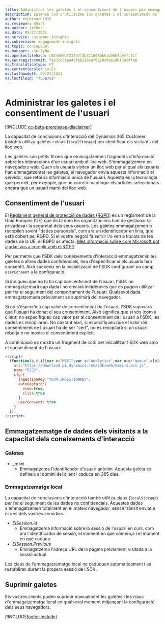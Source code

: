```yaml
---
title: Administrar les galetes i el consentiment de l'usuari per emmagatzemar les dades dels usuaris al Dynamics 365 Customer Insights
description: Enteneu com s'utilitzen les galetes i el consentiment de l'usuari per identificar els visitants de llocs web.
author: mochimochi016
ms.reviewer: mhart
ms.author: jefhar
ms.date: 09/27/2021
ms.service: customer-insights
ms.subservice: engagement-insights
ms.topic: conceptual
ms.manager: shellyha
ms.openlocfilehash: c824e50b723fe7f3b421048bb6ab96b7a9efc31f
ms.sourcegitcommit: f1e3cc51ea4cf68210eaf0210ad6e14b15ac4fe8
ms.translationtype: HT
ms.contentlocale: ca-ES
ms.lasthandoff: 09/27/2021
ms.locfileid: "7558792"
---
```

# <a name="manage-cookies-and-user-consent"></a>Administrar les galetes i el consentiment de l'usuari

[!INCLUDE [cc-beta-prerelease-disclaimer](includes/cc-beta-prerelease-disclaimer.md)]

La capacitat de conclusions d'interacció del Dynamics 365 Customer Insights utilitza galetes i claus (`localStorage`) per identificar els visitants del lloc web.

Les galetes són petits fitxers que emmagatzemen fragments d'informació sobre les interaccions d'un usuari amb el lloc web. S'emmagatzemen en navegadors web. Quan els usuaris visiten un lloc web per al qual els usuaris han emmagatzemat les galetes, el navegador envia aquesta informació al servidor, que retorna informació única de l'usuari. Aquesta és la tecnologia que permet, per exemple, que un carretó mantingui els articles seleccionats encara que un usuari marxi del lloc web.

## <a name="user-consent"></a>Consentiment de l'usuari

El [Reglament general de protecció de dades (RGPD)](/dynamics365/get-started/gdpr/) és un reglament de la Unió Europea (UE) que dicta com les organitzacions han de gestionar la privadesa i la seguretat dels seus usuaris. Les galetes emmagatzemen o recopilen sovint "dades personals", com ara un identificador en línia, que està cobert pel RGPD. Si el vostre negoci fa servir i/o ven a titulars de les dades de la UE, el RGPD us afecta. [Més informació sobre com Microsoft pot ajudar-vos a complir amb el RGPD](https://www.microsoft.com/trust-center/privacy/gdpr-faqs).

Per permetre que l'SDK dels coneixements d'interacció emmagatzemin les galetes o altres dades confidencials, heu d'especificar si els usuaris han consentit. Això succeeix en la inicialització de l'SDK configurant un camp `userConsent` a la configuració.

Si indiqueu que no hi ha cap consentiment de l'usuari, l'SDK no emmagatzemarà cap dada i no enviarà incidències que es puguin utilitzar per fer el seguiment del comportament de l'usuari. Qualsevol dada emmagatzemada prèviament se suprimirà del navegador.

Si no s'especifica cap valor de consentiment de l'usuari, l'SDK suposarà que l'usuari ha donat el seu consentiment. Això significa que si vós (com a client) no especifiqueu cap valor per al consentiment de l'usuari a l'SDK, les dades es recopilaran. No obstant això, si especifiqueu que el valor del consentiment de l'usuari ha de ser "cert", no es recopilarà si un usuari rebutja o no mostra el consentiment explícit.

A continuació es mostra un fragment de codi per inicialitzar l'SDK web amb el consentiment de l'usuari:
```js
<script>
  (function(a,t,i){var e="MSEI";var s="Analytics";var o=e+"queue";a[o]=a[o]||[];var r=a[e]||function(n){var t={};t[s]={};function e(e){while(e.length){var r=e.pop();t[s][r]=function(e){return function(){a[o].push([e,n,arguments])}}(r)}}var r="track";var i="set";e([r+"Event",r+"View",r+"Action",i+"Property",i+"User","initialize","teardown"]);return t}(i.name);var n=i.name;if(!a[e]){a[n]=r[s];a[o].push(["new",n]);setTimeout(function(){var e="script";var r=t.createElement(e);r.async=1;r.src=i.src;var n=t.getElementsByTagName(e)[0];n.parentNode.insertBefore(r,n)},1)}else{a[n]=new r[s]}if(i.user){a[n].setUser(i.user)}if(i.props){for(var c in i.props){a[n].setProperty(c,i.props[c])}}a[n].initialize(i.cfg)})(window,document,{
    src:"https://download.pi.dynamics.com/sdk/web/msei-1.min.js",
    name:"EiJS",
    cfg:{
      ingestionKey:"YOUR-INGESTIONKEY",
      autoCapture:{
        view:true,
        click:true
      },
      userConsent: true
    }
  });
</script>
```

## <a name="visitor-data-storage-in-engagement-insights-capability"></a>Emmagatzematge de dades dels visitants a la capacitat dels coneixements d'interacció

### <a name="cookies"></a>Galetes

- _msei
    - Emmagatzema l'identificador d'usuari anònim. Aquesta galeta es defineix al domini del client i caduca en 365 dies.

### <a name="local-storage"></a>Emmagatzematge local

La capacitat de conclusions d'interacció també utilitza claus (`localStorage`) per fer el seguiment de les dades no confidencials. Aquestes dades s'emmagatzemen totalment en el mateix navegador, sense trànsit enviat a ni des dels vostres servidors.

- *EISession.Id*
    - Emmagatzema informació sobre la sessió de l'usuari en curs, com ara l'identificador de sessió, el moment en què comença i el moment en què caduca.
- *EISession.Previous*
    - Emmagatzema l'adreça URL de la pàgina prèviament visitada a la sessió actual.

Les claus de l'emmagatzematge local no caduquen automàticament i es restabliran durant la propera sessió de l'SDK.

## <a name="deleting-cookies"></a>Suprimir galetes

Els vostres clients poden suprimir manualment les galetes i les claus d'emmagatzematge local en qualsevol moment mitjançant la configuració dels seus navegadors.


[!INCLUDE[footer-include](../includes/footer-banner.md)]
